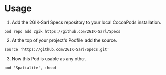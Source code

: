 # Usage

1. Add the 2GIK-Sarl Specs repository to your local CocoaPods installation.

```pod repo add 2gik https://github.com/2GIK-Sarl/Specs```


2. At the top of your project's Podfile, add the source.

```source 'https://github.com/2GIK-Sarl/Specs.git'```

3. Now this Pod is usable as any other.

```pod 'Spatialite', :head```
